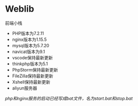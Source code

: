 # Weblib
前端小栈

- PHP版本为7.2.11
- nginx版本为1.15.5
- mysql版本为5.7.20
- navicat版本为9.1
- vscode保持最新更新
- thinkphp版本为5.1
- PhpStorm保持最新更新
- FileZilla保持最新更新
- Xshell保持最新更新
- aliyun服务器

*php和nginx服务的启动已经写成bat文件，名为start.bat和stop.bat*
